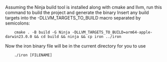 Assuming the Ninja build tool is installed along with cmake and llvm, run this command to build the project and generate the binary
Insert any build targets into the -DLLVM_TARGETS_TO_BUILD macro separated by semicolons:
```
    cmake . -B build -G Ninja -DLLVM_TARGETS_TO_BUILD=arm64-apple-darwin23.0.0 && cd build && ninja && cp iron ../iron
```

Now the iron binary file will be in the current directory for you to use

```
    ./iron [FILENAME]
```